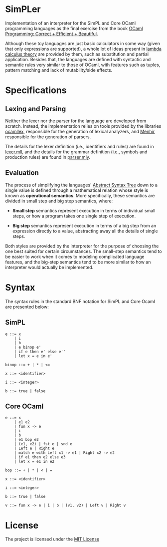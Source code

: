 # SimPLer

Implementation of an interpreter for the SimPL and Core OCaml programming languages as the final exercise from the book [OCaml Programming: Correct + Efficient + Beautiful](https://cs3110.github.io/textbook/ocaml_programming.pdf). 

Although these toy languages are just basic calculators in some way (given that only expressions are supported), a whole lot of ideas present in [lambda calculus theory](https://plato.stanford.edu/entries/lambda-calculus/) are provided by them, such as substitution and partial application. Besides that, the languages are defined with syntactic and semantic rules very similar to those of OCaml, with features such as tuples, pattern matching and lack of mutability/side effects. 

# Specifications

## Lexing and Parsing

Neither the lexer nor the parser for the language are developed from scratch. Instead, the implementation relies on tools provided by the libraries [ocamllex](https://v2.ocaml.org/manual/lexyacc.html), responsible for the generation of lexical analyzers, and [Menhir](https://gallium.inria.fr/~fpottier/menhir/manual.pdf), responsible for the generation of parsers. 

The details for the lexer definition (i.e., identifiers and rules) are found in [lexer.mll](lib/lexer.mll), and the details for the grammar definition (i.e., symbols and production rules) are found in [parser.mly](lib/parser.mly).

## Evaluation

The process of simplifying the languages' [Abstract Syntax Tree](lib/ast.ml) down to a single value is defined through a mathematical relation whose style is known as **operational semantics**. More specifically, these semantics are divided in small step and big step semantics, where:

- **Small step** semantics represent execution in terms of individual small steps, or how a program takes one single step of execution.

- **Big step** semantics represent execution in terms of a big step from an expression directly to a value, abstracting away all the details of single steps.

Both styles are provided by the interpreter for the purpose of choosing the one best suited for certain circumstances. The small-step semantics tend to be easier to work when it comes to modeling complicated language features, and the big-step semantics tend to be more similar to how an interpreter would actually be implemented.

# Syntax

The syntax rules in the standard BNF notation for SimPL and Core Ocaml are presented below:

## SimPL

```
e ::= x 
    | i 
    | b 
    | e binop e'
    | if e then e' else e''
    | let x = e in e'

binop ::= + | * | <=

x ::= <identifier>

i ::= <integer>

b ::= true | false
```

## Core OCaml

```
e ::= x 
    | e1 e2 
    | fun x -> e
    | i 
    | b 
    | e1 bop e2
    | (e1, e2) | fst e | snd e
    | Left e | Right e
    | match e with Left x1 -> e1 | Right x2 -> e2
    | if e1 then e2 else e3
    | let x = e1 in e2

bop ::= + | * | < | =

x ::= <identifier>

i ::= <integer>

b ::= true | false

v ::= fun x -> e | i | b | (v1, v2) | Left v | Right v
```

# License

The project is licensed under the [MIT License](LICENSE)